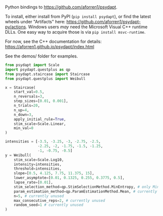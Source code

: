 Python bindings to https://github.com/aforren1/psydapt.

To install, either install from PyPI (`pip install psydapt`), or find the latest wheels under "Artifacts" here: https://github.com/aforren1/psydapt-py/actions. Windows users _may_ need the Microsoft Visual C++ runtime DLLs. One easy way to acquire those is via `pip install msvc-runtime`.

For now, see the C++ documentation for details: https://aforren1.github.io/psydapt/index.html

See the demos/ folder for examples.

```python
from psydapt import Scale
import psydapt.questplus as qp
from psydapt.staircase import Staircase
from psydapt.questplus import Weibull

x = Staircase(
    start_val=0.5,
    n_reversals=3,
    step_sizes=[0.01, 0.001],
    n_trials=20,
    n_up=4,
    n_down=3,
    apply_initial_rule=True,
    stim_scale=Scale.Linear,
    min_val=0
)

intensities = [-3.5, -3.25, -3, -2.75, -2.5,
               -2.25, -2, -1.75, -1.5, -1.25,
               -1, -0.75, -0.5]
y = Weibull(
    stim_scale=Scale.Log10,
    intensity=intensities,
    threshold=intensities,
    slope=[0.5, 4.125, 7.75, 11.375, 15],
    lower_asymptote=[0.01, 0.1325, 0.255, 0.3775, 0.5],
    lapse_rate=[0.01],
    stim_selection_method=qp.StimSelectionMethod.MinEntropy, # only MinEntropy for now
    param_estimation_method=qp.ParamEstimationMethod.Mean, # currently unused
    n=5, # currently unused
    max_consecutive_reps=2, # currently unused
    random_seed=1 # currently unused
)


```
